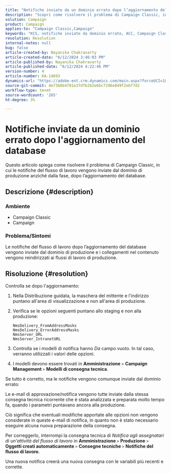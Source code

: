 ```yaml
---
title: "Notifiche inviate da un dominio errato dopo l’aggiornamento del database"
description: "Scopri come risolvere il problema di Campaign Classic, in cui le notifiche del flusso di lavoro dopo l’aggiornamento del database vengono inviate dal dominio di produzione."
solution: Campaign
product: Campaign
applies-to: "Campaign Classic,Campaign"
keywords: "KCS, notifiche inviate da dominio errato, ACC, Campaign Classic"
resolution: Resolution
internal-notes: null
bug: false
article-created-by: Nayanika Chakravarty
article-created-date: "6/12/2024 3:46:03 PM"
article-published-by: Nayanika Chakravarty
article-published-date: "6/12/2024 4:22:46 PM"
version-number: 4
article-number: KA-14693
dynamics-url: "https://adobe-ent.crm.dynamics.com/main.aspx?forceUCI=1&pagetype=entityrecord&etn=knowledgearticle&id=d1b2b1d9-d228-ef11-840b-0022480a40c2"
source-git-commit: de73b8b4f01e37dfb2b2e6bc7296e049f2ebf7d2
workflow-type: tm+mt
source-wordcount: '265'
ht-degree: 3%

---
```


# Notifiche inviate da un dominio errato dopo l&#39;aggiornamento del database


Questo articolo spiega come risolvere il problema di Campaign Classic, in cui le notifiche del flusso di lavoro vengono inviate dal dominio di produzione anziché dalla fase, dopo l’aggiornamento del database.

## Descrizione {#description}


### <b>Ambiente</b>

- Campaign Classic
- Campaign


### <b>Problema/Sintomi</b>

Le notifiche del flusso di lavoro dopo l’aggiornamento del database vengono inviate dal dominio di produzione e i collegamenti nel contenuto vengono reindirizzati ai flussi di lavoro di produzione.


## Risoluzione {#resolution}


Controlla se dopo l&#39;aggiornamento:

1. Nella Distribuzione guidata, la maschera del mittente e l&#39;indirizzo puntano all&#39;area di visualizzazione e non all&#39;area di produzione.
2. Verifica se le opzioni seguenti puntano allo staging e non alla produzione:<br>


   ```
   NmsDelivery_FromAddressMasks
   NmsDelivery_ErrorAddressMasks
   NmsServer_URL
   NmsServer_IntranetURL
   ```


3. Controlla se i modelli di notifica hanno *Da* campo vuoto. In tal caso, verranno utilizzati i valori delle opzioni.
4. I modelli devono essere trovati in <b>Amministrazione</b> `>`  <b>Campaign Management </b>`>`  <b>Modelli di consegna tecnica</b>.


Se tutto è corretto, ma le notifiche vengono comunque inviate dal dominio errato:

Le e-mail di approvazione/notifica vengono tutte inviate dalla stessa consegna tecnica ricorrente che è stata analizzata e preparata molto tempo fa, quando i parametri puntavano ancora alla produzione.

Ciò significa che eventuali modifiche apportate alle opzioni non vengono considerate in queste e-mail di notifica, in quanto non è stato necessario eseguire alcuna nuova preparazione della consegna.

Per correggerlo, interrompi la consegna tecnica di *Notifica agli assegnatari di un&#39;attività del flusso di lavoro* in <b>Amministrazione </b>`>`  <b>Produzione</b> `>`  <b>Oggetti creati automaticamente </b>`>`  <b>Consegne tecniche </b>`>`  <b>Notifiche del flusso di lavoro</b>.

Una nuova notifica creerà una nuova consegna con le variabili più recenti e corrette.


